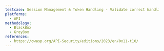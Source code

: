 ```yaml
---
testcase: Session Management & Token Handling - Validate correct handling of session tokens, JWTs, and API keys: check expiration, revocation, signature validation (no “none” algorithm), and replay prevention
platforms: 
  - API
methodology: 
  - BlackBox
  - GreyBox
references:
  - https://owasp.org/API-Security/editions/2023/en/0x11-t10/
---
```

